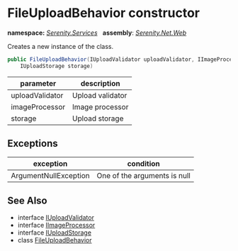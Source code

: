 # FileUploadBehavior constructor
**namespace:** *[Serenity.Services](../../README.md#serenity.services-namespace)*   **assembly**: *[Serenity.Net.Web](../../README.md)*

Creates a new instance of the class.

```csharp
public FileUploadBehavior(IUploadValidator uploadValidator, IImageProcessor imageProcessor, 
    IUploadStorage storage)
```

| parameter | description |
| --- | --- |
| uploadValidator | Upload validator |
| imageProcessor | Image processor |
| storage | Upload storage |

## Exceptions

| exception | condition |
| --- | --- |
| ArgumentNullException | One of the arguments is null |

## See Also

* interface [IUploadValidator](../Serenity.Net.Services/../../Serenity.Web/IUploadValidator.md)
* interface [IImageProcessor](../Serenity.Net.Services/../../global/IImageProcessor.md)
* interface [IUploadStorage](../Serenity.Net.Services/../../Serenity.Web/IUploadStorage.md)
* class [FileUploadBehavior](../FileUploadBehavior.md)